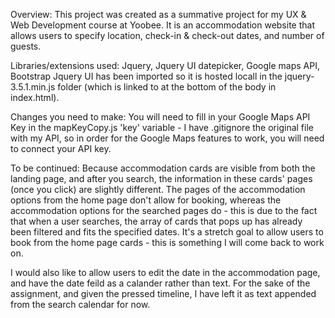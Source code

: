 Overview:
This project was created as a summative project for my UX & Web Development course at Yoobee. It is an accommodation website that allows users to specify location, check-in & check-out dates, and number of guests.

Libraries/extensions used:
Jquery, Jquery UI datepicker, Google maps API, Bootstrap
Jquery UI has been imported so it is hosted locall in the jquery-3.5.1.min.js folder (which is linked to at the bottom of the body in index.html).

Changes you need to make:
You will need to fill in your Google Maps API Key in the mapKeyCopy.js 'key' variable - I have .gitignore the original file with my API, so in order for the Google Maps features to work, you will need to connect your API key.

To be continued:
Because accommodation cards are visible from both the landing page, and after you search, the information in these cards' pages (once you click) are slightly different. The pages of the accommodation options from the home page don't allow for booking, whereas the accommodation options for the searched pages do - this is due to the fact that when a user searches, the array of cards that pops up has already been filtered and fits the specified dates. It's a stretch goal to allow users to book from the home page cards - this is something I will come back to work on.

I would also like to allow users to edit the date in the accommodation page, and have the date feild as a calander rather than text. For the sake of the assignment, and given the pressed timeline, I have left it as text appended from the search calendar for now.